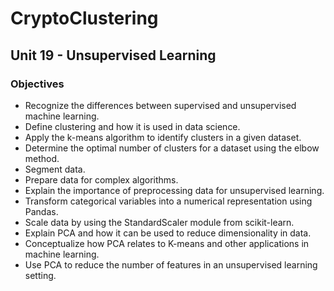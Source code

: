 # CryptoClustering
## Unit 19 - Unsupervised Learning

### Objectives

* Recognize the differences between supervised and unsupervised machine learning.
* Define clustering and how it is used in data science.
* Apply the k-means algorithm to identify clusters in a given dataset.
* Determine the optimal number of clusters for a dataset using the elbow method.
* Segment data.
* Prepare data for complex algorithms.
* Explain the importance of preprocessing data for unsupervised learning.
* Transform categorical variables into a numerical representation using Pandas.
* Scale data by using the StandardScaler module from scikit-learn.
* Explain PCA and how it can be used to reduce dimensionality in data.
* Conceptualize how PCA relates to K-means and other applications in machine learning.
* Use PCA to reduce the number of features in an unsupervised learning setting.
